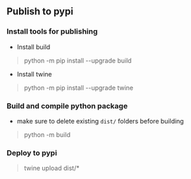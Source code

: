 ## Publish to pypi
### Install tools for publishing
- Install build
> python -m pip install --upgrade build
- Install twine
> python -m pip install --upgrade twine
### Build and compile python package
- make sure to delete existing `dist/` folders before building
> python -m build
### Deploy to pypi
> twine upload dist/*
